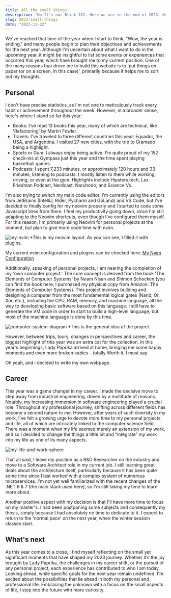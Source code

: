 ```yaml
---
title: All the small things
description: "No.It's not Blink-182. Here we are in the end of 2023. Have you done your year-end retrospective?"
slug: 2023-small-things
date: "2023-11-22"
---
```


We've reached that time of the year when I start to think, "Wow, the year is ending," and many people begin to plan their objectives and achievements for the next year. Although I'm uncertain about what I want to do in the upcoming year, it might be insightful to list some events or experiences that occurred this year, which have brought me to my current position. One of the many reasons that drove me to build this website is to 'put things on paper (or on a screen, in this case)', primarily because it helps me to sort out my thoughts.

## Personal

I don't have precise statistics, as I'm not one to meticulously track every habit or achievement throughout the week. However, in a broader sense, here's where I stand so far this year:

- Books: I've read 13 books this year, many of which are technical, like 'Refactoring' by Martin Fowler.
- Travels: I've traveled to three different countries this year: Equador, the USA, and Argentina. I visited 27 new cities, with the trip to Gramado being a highlight.
- Sports or Gym: I always enjoy being active. I'm quite proud of my 152 check-ins at Gympass just this year and the time spent playing basketball games.
- Podcasts: I spent 7,233 minutes, or approximately 120 hours and 33 minutes, listening to podcasts. I mostly listen to them while working, driving, or even at the gym. Highlights include Hipsters.tech, Lex Friedman Podcast, Nerdcast, Naruhodo, and Science Vs.

I'm also trying to switch my main code editor. I'm currently using the editors from JetBrains (IntelliJ, Rider, Pycharm and GoLand) and VS Code, but I've decided to finally config for my neovim properly and I started to code some Javascript lines from there. I feel my productivity going down, since I'm still adapting to the Neovim shortcuts, even though I've configured them myself. For this reason, I'm primarily using Neovim for personal projects at the moment, but plan to give more code time with nvim.

<img alt="my-nvim" src="/static/notes-images/my-nvim-image.png" >
*This is my neovim layout. As you can see, I filled it with plugins.

My current nvim configuration and plugins can be checked here: [My Nvim Configuration](https://github.com/ArthurDotSaito/vim-config)

Additionally, speaking of personal projects, I am nearing the completion of my 'own computer project.' The core concept is derived from the book 'The Elements of Computer Systems' by Noam Nisan and Shimon Schocken (you can find the book here; I purchased my physical copy from Amazon: The Elements of Computer Systems). This project involves building and designing a computer from the most fundamental logical gates (Nand, Or, Xor, etc.), including the CPU, RAM, memory, and machine language, all the way to developing basic software based on this language. I still have to generate the VM code in order to start to build a high-level language, but most of the machine language is done by this time.

<img alt="computer-system-diagram" src="/static/notes-images/computer-system-diagram.jpg" >
*This is the general idea of the project.

However, between trips, tours, changes in perspectives and career, the biggest highlight of this year was an extra cat for the collection. In this year's beginnings, Lady Paprika arrived at home, bringing me some happy moments and even more broken cables - totally Worth it, I must say.

Oh yeah, and i decided to write my own webpage.

## Career

This year was a game changer in my career. I made the decisive move to step away from industrial engineering, driven by a multitude of reasons. Notably, my increasing immersion in software engineering played a crucial role. Throughout my professional journey, shifting across different fields has become a second nature to me. However, after years of such diversity in my work, I've felt a growing urge to devote more time to my personal projects and life, all of which are intricately linked to the computer science field. There was a moment when my life seemed merely an extension of my work, and so I decided to change the things a little bit and “integrate” my work into my life as one of its many aspects.

<img alt="my-life-and-work-sphere" src="/static/notes-images/life-work-spheres.png" >

That all said, I leave my position as a R&D Researcher on the industry and move to a Software Architect role in my current job. I still learning great deals about the architecture itself, particularly because it has been quite some time since I last worked with a complex system of numerous microservices. I'm not yet well familiarized with the recent changes of the .NET 6 & 7 (the main stack used here), so I'm still taking my time to learn more about.

Another positive aspect with my decision is that I'll have more time to focus on my master's. I had been postponing some subjects and consequently my thesis, simply because I had absolutely no time to dedicate to it. I expect to return to the 'normal pace' on the next year, when the winter session classes start.

## What's next

As this year comes to a close, I find myself reflecting on the small yet significant moments that have shaped my 2023 journey. Whether it’s the joy brought by Lady Paprika, the challenges in my career shift, or the pursuit of any personal project, each experience has contributed to who I am today. Looking ahead, while specific goals for the next year remain undefined, I'm excited about the possibilities that lie ahead in both my personal and professional life. Embracing the unknown with a focus on the small aspects of life, I step into the future with more curiosity.
